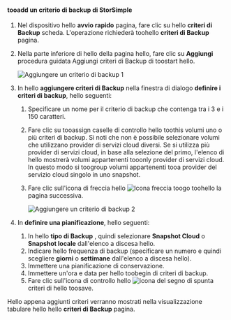 <!--author=v-sharos last changed: 11/06/15-->

#### <a name="tooadd-a-storsimple-backup-policy"></a>tooadd un criterio di backup di StorSimple
1. Nel dispositivo hello **avvio rapido** pagina, fare clic su hello **criteri di Backup** scheda. L'operazione richiederà toohello **criteri di Backup** pagina.
2. Nella parte inferiore di hello della pagina hello, fare clic su **Aggiungi** procedura guidata Aggiungi criteri di Backup di toostart hello.
   
    ![Aggiungere un criterio di backup 1](./media/storsimple-add-backup-policy-u2/AddBackupPolicy1.png)
3. In hello **aggiungere criteri di Backup** nella finestra di dialogo **definire i criteri di backup**, hello seguenti:
   
   1. Specificare un nome per il criterio di backup che contenga tra i 3 e i 150 caratteri.
   2. Fare clic su tooassign caselle di controllo hello toothis volumi uno o più criteri di backup. Si noti che non è possibile selezionare volumi che utilizzano provider di servizi cloud diversi. Se si utilizza più provider di servizi cloud, in base alla selezione del primo, l'elenco di hello mostrerà volumi appartenenti tooonly provider di servizi cloud. In questo modo si toogroup volumi appartenenti tooa provider del servizio cloud singolo in uno snapshot.
   3. Fare clic sull'icona di freccia hello ![Icona freccia](./media/storsimple-add-backup-policy-u2/HCS_ArrowIcon-include.png) toogo toohello la pagina successiva.
      
      ![Aggiungere un criterio di backup 2](./media/storsimple-add-backup-policy-u2/AddBackupPolicy2.png)
4. In **definire una pianificazione**, hello seguenti:
   
   1. In hello **tipo di Backup** , quindi selezionare **Snapshot Cloud** o **Snapshot locale** dall'elenco a discesa hello.
   2. Indicare hello frequenza di backup (specificare un numero e quindi scegliere **giorni** o **settimane** dall'elenco a discesa hello).
   3. Immettere una pianificazione di conservazione.
   4. Immettere un'ora e data per hello toobegin di criteri di backup.  
   5. Fare clic sull'icona di controllo hello ![icona del segno di spunta](./media/storsimple-add-backup-policy-u2/HCS_CheckIcon-include.png) criteri di hello toosave.

Hello appena aggiunti criteri verranno mostrati nella visualizzazione tabulare hello hello **criteri di Backup** pagina.


